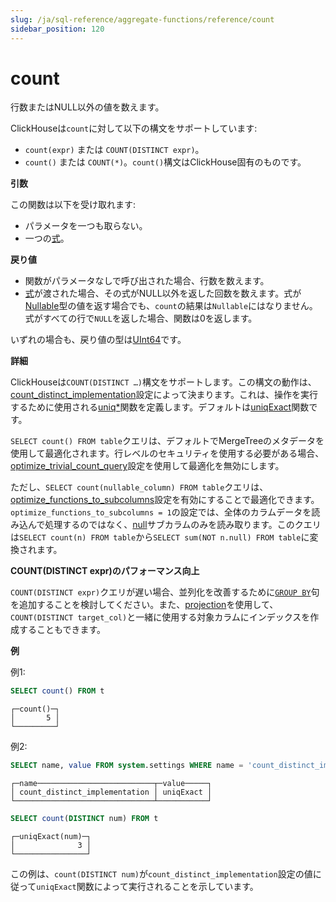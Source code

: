 ```yaml
---
slug: /ja/sql-reference/aggregate-functions/reference/count
sidebar_position: 120
---
```


# count

行数またはNULL以外の値を数えます。

ClickHouseは`count`に対して以下の構文をサポートしています:

- `count(expr)` または `COUNT(DISTINCT expr)`。
- `count()` または `COUNT(*)`。`count()`構文はClickHouse固有のものです。

**引数**

この関数は以下を受け取れます:

- パラメータを一つも取らない。
- 一つの[式](../../../sql-reference/syntax.md#syntax-expressions)。

**戻り値**

- 関数がパラメータなしで呼び出された場合、行数を数えます。
- [式](../../../sql-reference/syntax.md#syntax-expressions)が渡された場合、その式がNULL以外を返した回数を数えます。式が[Nullable](../../../sql-reference/data-types/nullable.md)型の値を返す場合でも、`count`の結果は`Nullable`にはなりません。式がすべての行で`NULL`を返した場合、関数は0を返します。

いずれの場合も、戻り値の型は[UInt64](../../../sql-reference/data-types/int-uint.md)です。

**詳細**

ClickHouseは`COUNT(DISTINCT …)`構文をサポートします。この構文の動作は、[count_distinct_implementation](../../../operations/settings/settings.md#count_distinct_implementation)設定によって決まります。これは、操作を実行するために使用される[uniq\*](../../../sql-reference/aggregate-functions/reference/uniq.md#agg_function-uniq)関数を定義します。デフォルトは[uniqExact](../../../sql-reference/aggregate-functions/reference/uniqexact.md#agg_function-uniqexact)関数です。

`SELECT count() FROM table`クエリは、デフォルトでMergeTreeのメタデータを使用して最適化されます。行レベルのセキュリティを使用する必要がある場合、[optimize_trivial_count_query](../../../operations/settings/settings.md#optimize-trivial-count-query)設定を使用して最適化を無効にします。

ただし、`SELECT count(nullable_column) FROM table`クエリは、[optimize_functions_to_subcolumns](../../../operations/settings/settings.md#optimize-functions-to-subcolumns)設定を有効にすることで最適化できます。`optimize_functions_to_subcolumns = 1`の設定では、全体のカラムデータを読み込んで処理するのではなく、[null](../../../sql-reference/data-types/nullable.md#finding-null)サブカラムのみを読み取ります。このクエリは`SELECT count(n) FROM table`から`SELECT sum(NOT n.null) FROM table`に変換されます。

**COUNT(DISTINCT expr)のパフォーマンス向上**

`COUNT(DISTINCT expr)`クエリが遅い場合、並列化を改善するために[`GROUP BY`](../../../sql-reference/statements/select/group-by.md)句を追加することを検討してください。また、[projection](../../../sql-reference/statements/alter/projection.md)を使用して、`COUNT(DISTINCT target_col)`と一緒に使用する対象カラムにインデックスを作成することもできます。

**例**

例1:

``` sql
SELECT count() FROM t
```

``` text
┌─count()─┐
│       5 │
└─────────┘
```

例2:

``` sql
SELECT name, value FROM system.settings WHERE name = 'count_distinct_implementation'
```

``` text
┌─name──────────────────────────┬─value─────┐
│ count_distinct_implementation │ uniqExact │
└───────────────────────────────┴───────────┘
```

``` sql
SELECT count(DISTINCT num) FROM t
```

``` text
┌─uniqExact(num)─┐
│              3 │
└────────────────┘
```

この例は、`count(DISTINCT num)`が`count_distinct_implementation`設定の値に従って`uniqExact`関数によって実行されることを示しています。

